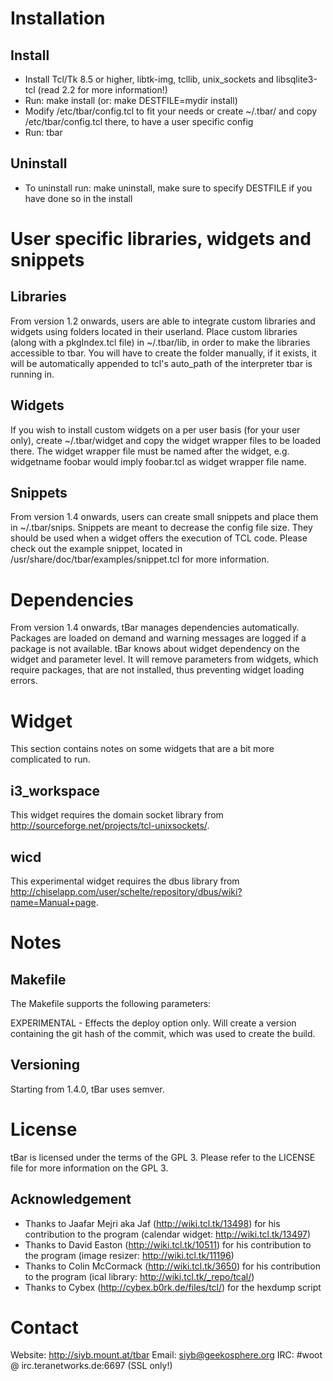 # Installation

## Install
- Install Tcl/Tk 8.5 or higher, libtk-img, tcllib, unix_sockets and libsqlite3-tcl (read 2.2 for more information!)
- Run: make install (or: make DESTFILE=mydir install)
- Modify /etc/tbar/config.tcl to fit your needs or create ~/.tbar/ and copy /etc/tbar/config.tcl there, to have a user specific config
- Run: tbar

## Uninstall
- To uninstall run: make uninstall, make sure to specify DESTFILE if you have done so in the install

# User specific libraries, widgets and snippets

## Libraries
From version 1.2 onwards, users are able to integrate custom libraries and widgets using folders located in their userland.
Place custom libraries (along with a pkgIndex.tcl file) in ~/.tbar/lib, in order to make the libraries accessible to tbar. You will
have to create the folder manually, if it exists, it will be automatically appended to tcl's auto_path of the interpreter tbar is
running in.

## Widgets
If you wish to install custom widgets on a per user basis (for your user only), create ~/.tbar/widget and copy the widget wrapper
files to be loaded there. The widget wrapper file must be named after the widget, e.g. widgetname foobar would imply foobar.tcl	as 
widget wrapper file name.

## Snippets
From version 1.4 onwards, users can create small snippets and place them in ~/.tbar/snips. Snippets are meant to decrease the config
file size. They should be used when a widget offers the execution of TCL code. Please check out the example snippet, located in
/usr/share/doc/tbar/examples/snippet.tcl for more information.

# Dependencies	
From version 1.4 onwards, tBar manages dependencies automatically. Packages are loaded on demand and warning messages are logged
if a package is not available. tBar knows about widget dependency on the widget and parameter level. It will remove parameters
from widgets, which require packages, that are not installed, thus preventing widget loading errors.

# Widget
This section contains notes on some widgets that are a bit more complicated to run.

## i3_workspace
This widget requires the domain socket library from http://sourceforge.net/projects/tcl-unixsockets/.

## wicd
This experimental widget requires the dbus library from http://chiselapp.com/user/schelte/repository/dbus/wiki?name=Manual+page.

# Notes

## Makefile
The Makefile supports the following parameters:

EXPERIMENTAL - Effects the deploy option only. Will create a version containing the git hash of the commit, which was used
			to create the build.

## Versioning
Starting from 1.4.0, tBar uses semver.

# License
tBar is licensed under the terms of the GPL 3. Please refer to the LICENSE file for more information on the GPL 3.

## Acknowledgement
- Thanks to Jaafar Mejri aka Jaf (http://wiki.tcl.tk/13498) for his contribution to the program (calendar widget: http://wiki.tcl.tk/13497)
- Thanks to David Easton (http://wiki.tcl.tk/10511) for his contribution to the program (image resizer: http://wiki.tcl.tk/11196)
- Thanks to Colin McCormack (http://wiki.tcl.tk/3650) for his contribution to the program (ical library: http://wiki.tcl.tk/_repo/tcal/)
- Thanks to Cybex (http://cybex.b0rk.de/files/tcl/) for the hexdump script

# Contact
Website: http://siyb.mount.at/tbar
Email: siyb@geekosphere.org
IRC: #woot @ irc.teranetworks.de:6697 (SSL only!)
